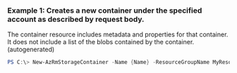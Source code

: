 ### Example 1: Creates a new container under the specified account as described by request body.
The container resource includes metadata and properties for that container.
It does not include a list of the blobs contained by the container. (autogenerated)
```powershell
PS C:\> New-AzRmStorageContainer -Name {Name} -ResourceGroupName MyResourceGroup -StorageAccountName {StorageAccountName}
```

